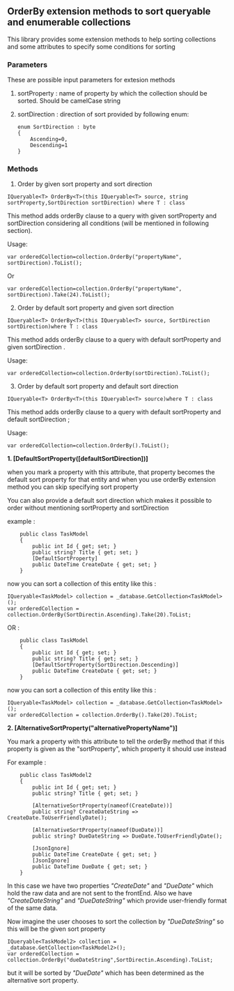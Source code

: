 ## OrderBy extension methods to sort queryable and enumerable collections 
This library provides some extension methods to help sorting collections and some attributes to specify some conditions for sorting 

### Parameters
These are possible input parameters for extesion methods

1. sortProperty : name of property by which the collection should be sorted. Should be camelCase string
2. sortDirection : direction of sort provided by following enum:

    ```
    enum SortDirection : byte
    {
        Ascending=0,
        Descending=1
    }
    ```
 
 ### Methods
 1. Order by given sort property and sort direction
 ```
 IQueryable<T> OrderBy<T>(this IQueryable<T> source, string sortProperty,SortDirection sortDirection) where T : class
 ```
 This method adds orderBy clause to a query with given sortProperty and sortDirection considering all conditions (will be mentioned in following section).

 Usage: 
 ```
 var orderedCollection=collection.OrderBy("propertyName", sortDirection).ToList();
 ```
 Or
 ```
 var orderedCollection=collection.OrderBy("propertyName", sortDirection).Take(24).ToList();
 ```

2. Order by default sort property and given sort direction
```
IQueryable<T> OrderBy<T>(this IQueryable<T> source, SortDirection sortDirection)where T : class
```
 This method adds orderBy clause to a query with default sortProperty and given sortDirection .

  Usage: 
 ```
 var orderedCollection=collection.OrderBy(sortDirection).ToList();
 ```

 3. Order by default sort property and default sort direction
```
IQueryable<T> OrderBy<T>(this IQueryable<T> source)where T : class
```
 This method adds orderBy clause to a query with default sortProperty and default sortDirection ;

  Usage: 
 ```
 var orderedCollection=collection.OrderBy().ToList();
 ```

**1. [DefaultSortProperty([defaultSortDirection])]**

when you mark a property with this attribute, that property becomes the default sort property for that entity and when you use orderBy extension method you can skip specifying sort property 
    
You can also provide a default sort direction which makes it possible to order without mentioning sortProperty and sortDirection

example : 
```
    public class TaskModel 
    {
        public int Id { get; set; }
        public string? Title { get; set; }
        [DefaultSortProperty]
        public DateTime CreateDate { get; set; }
    }
```
now you can sort a collection of this entity like this : 

```
IQueryable<TaskModel> collection = _database.GetCollection<TaskModel>();
var orderedCollection = collection.OrderBy(SortDirectin.Ascending).Take(20).ToList;
```
OR : 

```
    public class TaskModel 
    {
        public int Id { get; set; }
        public string? Title { get; set; }
        [DefaultSortProperty(SortDirection.Descending)]
        public DateTime CreateDate { get; set; }
    }
```
now you can sort a collection of this entity like this : 

```
IQueryable<TaskModel> collection = _database.GetCollection<TaskModel>();
var orderedCollection = collection.OrderBy().Take(20).ToList;
```


**2. [AlternativeSortProperty("alternativePropertyName")]**

You mark a property with this attribute to tell the orderBy method that  if this property is given as the "sortProperty", which property it should use instead

For example :

```
    public class TaskModel2
    {
        public int Id { get; set; }
        public string? Title { get; set; }

        [AlternativeSortProperty(nameof(CreateDate))]
        public string? CreateDateString => CreateDate.ToUserFriendlyDate();

        [AlternativeSortProperty(nameof(DueDate))]
        public string? DueDateString => DueDate.ToUserFriendlyDate();

        [JsonIgnore]
        public DateTime CreateDate { get; set; }
        [JsonIgnore]
        public DateTime DueDate { get; set; }
    }
```
In this case we have two properties *"CreateDate"* and *"DueDate"* which hold the raw data and are not sent to the frontEnd. Also we have *"CreateDateString"* and *"DueDateString"* which provide user-friendly format of the same data.

Now imagine the user chooses to sort the collection by *"DueDateString"* so this will be the given sort property

```
IQueryable<TaskModel2> collection = _database.GetCollection<TaskModel2>();
var orderedCollection = collection.OrderBy("dueDateString",SortDirectin.Ascending).ToList;
```

but it will be sorted by *"DueDate"* which has been determined as the alternative sort property.